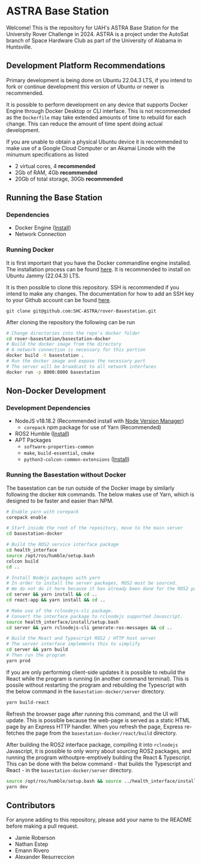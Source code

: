 # ASTRA Base Station
Welcome! This is the repository for UAH's ASTRA Base Station for the University Rover Challenge in 2024.
ASTRA is a project under the AutoSat branch of Space Hardware Club as part of the University of Alabama in Huntsville.

## Development Platform Recommendations
Primary development is being done on Ubuntu 22.04.3 LTS, if you intend to fork or continue development this version of Ubuntu or newer is recommended.

It is possible to perform development on any device that supports Docker Engine through Docker Desktop or CLI interface. This is not recommended as the `Dockerfile` may take extended amounts of time to rebuild for each change. This can reduce the amount of time spent doing actual development.

If you are unable to obtain a physical Ubuntu device it is recommended to make use of a Google Cloud Computer or an Akamai Linode with the minumum specifications as listed
* 2 virtual cores, 4 **recommended**
* 2Gb of RAM, 4Gb **recommended**
* 20Gb of total storage, 30Gb **recommended**

## Running the Base Station
### Dependencies
* Docker Engine ([Install](https://docs.docker.com/engine/install/ubuntu/))
* Network Connection

### Running Docker
It is first important that you have the Docker commandline engine installed. The installation process can be found [here](https://docs.docker.com/engine/install/). It is recommended to install on Ubuntu Jammy (22.04.3) LTS.

It is then possible to clone this repository. SSH is recommended if you intend to make any changes. The documentation for how to add an SSH key to your Github account can be found [here](https://docs.github.com/en/authentication/connecting-to-github-with-ssh/adding-a-new-ssh-key-to-your-github-account).
```
git clone git@github.com:SHC-ASTRA/rover-Basestation.git
```
After cloning the repository the following can be run
```bash
# Change directories into the repo's docker folder
cd rover-basestation/basestation-docker
# Build the docker image from the directory
# A network connection is necessary for this portion
docker build -t basestation .
# Run the docker image and expose the necessary port
# The server will be broadcast to all network interfaces
docker run -p 8000:8000 basestation
```

## Non-Docker Development
### Development Dependencies
* NodeJS v18.18.2 (Recommended install with [Node Version Manager](https://github.com/nvm-sh/nvm#installing-and-updating))
    * `corepack` npm package for use of Yarn (Recommended)
* ROS2 Humble ([Install](https://docs.ros.org/en/humble/Installation/Ubuntu-Install-Debians.html))
* APT Packages
    * `software-properties-common`
    * `make`, `build-essential`, `cmake`
    * `python3-colcon-common-extensions` ([Install](https://colcon.readthedocs.io/en/released/user/installation.html))


### Running the Basestation without Docker
The basestation can be run outside of the Docker image by similarly following the docker `RUN` commands. The below makes use of Yarn, which is designed to be faster and easier than NPM.

```bash
# Enable yarn with corepack
corepack enable

# Start inside the root of the repository, move to the main server
cd basestation-docker

# Build the ROS2 service interface package
cd health_interface
source /opt/ros/humble/setup.bash
colcon build
cd ..

# Install Nodejs packages with yarn
# In order to install the server packages, ROS2 must be sourced.
# We do not do it here because it has already been done for the ROS2 package building.
cd server && yarn install && cd ..
cd react-app && yarn install && cd ..

# Make use of the rclnodejs-cli package.
# Convert the interface package to rclnodejs supported Javascript.
source health_interface/install/setup.bash
cd server && yarn rclnodejs-cli generate-ros-messages && cd ..

# Build the React and Typescript ROS2 / HTTP host server
# The server interface implements this to simplify
cd server && yarn build
# Then run the program
yarn prod
```

If you are only performing client-side updates it is possible to rebuild the React while the program is running (in another command terminal). This is possile without restarting the program and rebuilding the Typescript with the below command in the `basestation-docker/server` directory.
```bash
yarn build-react
```
Refresh the browser page after running this command, and the UI will update. This is possible because the web-page is served as a static HTML page by an Express HTTP handler. When you refresh the page, Express re-fetches the page from the `basestation-docker/react/build` directory.

After building the ROS2 interface package, compiling it into `rclnodejs` Javascript, it is possible to only worry about sourcing ROS2 packages, and running the program withoutpre-emptively building the React & Typescript. This can be done with the below command - that builds the Typescript and React - in the `basestation-docker/server` directory.
```bash
source /opt/ros/humble/setup.bash && source ../health_interface/install/setup.bash
yarn dev
```



## Contributors
For anyone adding to this repository, please add your name to the README before making a pull request.
- Jamie Roberson
- Nathan Estep
- Emann Rivero
- Alexander Resurreccion